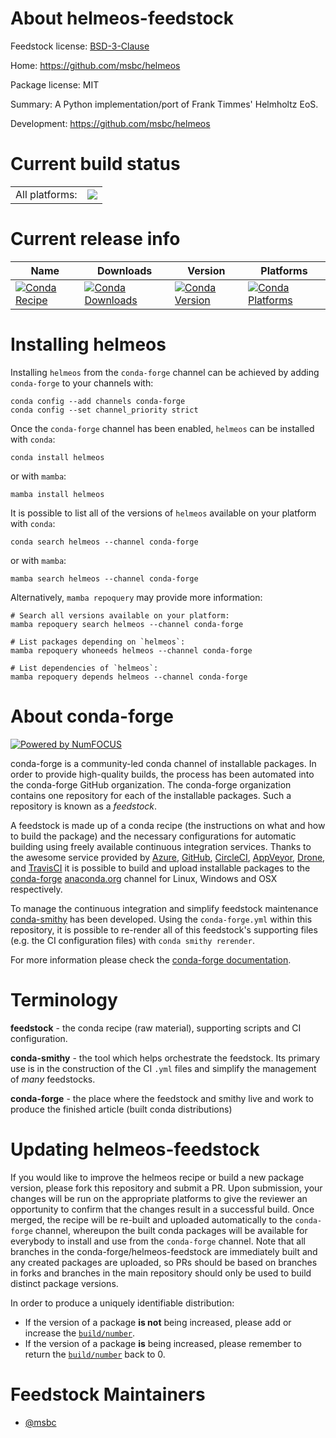 About helmeos-feedstock
=======================

Feedstock license: [BSD-3-Clause](https://github.com/conda-forge/helmeos-feedstock/blob/main/LICENSE.txt)

Home: https://github.com/msbc/helmeos

Package license: MIT

Summary: A Python implementation/port of Frank Timmes' Helmholtz EoS.

Development: https://github.com/msbc/helmeos

Current build status
====================


<table><tr><td>All platforms:</td>
    <td>
      <a href="https://dev.azure.com/conda-forge/feedstock-builds/_build/latest?definitionId=24179&branchName=main">
        <img src="https://dev.azure.com/conda-forge/feedstock-builds/_apis/build/status/helmeos-feedstock?branchName=main">
      </a>
    </td>
  </tr>
</table>

Current release info
====================

| Name | Downloads | Version | Platforms |
| --- | --- | --- | --- |
| [![Conda Recipe](https://img.shields.io/badge/recipe-helmeos-green.svg)](https://anaconda.org/conda-forge/helmeos) | [![Conda Downloads](https://img.shields.io/conda/dn/conda-forge/helmeos.svg)](https://anaconda.org/conda-forge/helmeos) | [![Conda Version](https://img.shields.io/conda/vn/conda-forge/helmeos.svg)](https://anaconda.org/conda-forge/helmeos) | [![Conda Platforms](https://img.shields.io/conda/pn/conda-forge/helmeos.svg)](https://anaconda.org/conda-forge/helmeos) |

Installing helmeos
==================

Installing `helmeos` from the `conda-forge` channel can be achieved by adding `conda-forge` to your channels with:

```
conda config --add channels conda-forge
conda config --set channel_priority strict
```

Once the `conda-forge` channel has been enabled, `helmeos` can be installed with `conda`:

```
conda install helmeos
```

or with `mamba`:

```
mamba install helmeos
```

It is possible to list all of the versions of `helmeos` available on your platform with `conda`:

```
conda search helmeos --channel conda-forge
```

or with `mamba`:

```
mamba search helmeos --channel conda-forge
```

Alternatively, `mamba repoquery` may provide more information:

```
# Search all versions available on your platform:
mamba repoquery search helmeos --channel conda-forge

# List packages depending on `helmeos`:
mamba repoquery whoneeds helmeos --channel conda-forge

# List dependencies of `helmeos`:
mamba repoquery depends helmeos --channel conda-forge
```


About conda-forge
=================

[![Powered by
NumFOCUS](https://img.shields.io/badge/powered%20by-NumFOCUS-orange.svg?style=flat&colorA=E1523D&colorB=007D8A)](https://numfocus.org)

conda-forge is a community-led conda channel of installable packages.
In order to provide high-quality builds, the process has been automated into the
conda-forge GitHub organization. The conda-forge organization contains one repository
for each of the installable packages. Such a repository is known as a *feedstock*.

A feedstock is made up of a conda recipe (the instructions on what and how to build
the package) and the necessary configurations for automatic building using freely
available continuous integration services. Thanks to the awesome service provided by
[Azure](https://azure.microsoft.com/en-us/services/devops/), [GitHub](https://github.com/),
[CircleCI](https://circleci.com/), [AppVeyor](https://www.appveyor.com/),
[Drone](https://cloud.drone.io/welcome), and [TravisCI](https://travis-ci.com/)
it is possible to build and upload installable packages to the
[conda-forge](https://anaconda.org/conda-forge) [anaconda.org](https://anaconda.org/)
channel for Linux, Windows and OSX respectively.

To manage the continuous integration and simplify feedstock maintenance
[conda-smithy](https://github.com/conda-forge/conda-smithy) has been developed.
Using the ``conda-forge.yml`` within this repository, it is possible to re-render all of
this feedstock's supporting files (e.g. the CI configuration files) with ``conda smithy rerender``.

For more information please check the [conda-forge documentation](https://conda-forge.org/docs/).

Terminology
===========

**feedstock** - the conda recipe (raw material), supporting scripts and CI configuration.

**conda-smithy** - the tool which helps orchestrate the feedstock.
                   Its primary use is in the construction of the CI ``.yml`` files
                   and simplify the management of *many* feedstocks.

**conda-forge** - the place where the feedstock and smithy live and work to
                  produce the finished article (built conda distributions)


Updating helmeos-feedstock
==========================

If you would like to improve the helmeos recipe or build a new
package version, please fork this repository and submit a PR. Upon submission,
your changes will be run on the appropriate platforms to give the reviewer an
opportunity to confirm that the changes result in a successful build. Once
merged, the recipe will be re-built and uploaded automatically to the
`conda-forge` channel, whereupon the built conda packages will be available for
everybody to install and use from the `conda-forge` channel.
Note that all branches in the conda-forge/helmeos-feedstock are
immediately built and any created packages are uploaded, so PRs should be based
on branches in forks and branches in the main repository should only be used to
build distinct package versions.

In order to produce a uniquely identifiable distribution:
 * If the version of a package **is not** being increased, please add or increase
   the [``build/number``](https://docs.conda.io/projects/conda-build/en/latest/resources/define-metadata.html#build-number-and-string).
 * If the version of a package **is** being increased, please remember to return
   the [``build/number``](https://docs.conda.io/projects/conda-build/en/latest/resources/define-metadata.html#build-number-and-string)
   back to 0.

Feedstock Maintainers
=====================

* [@msbc](https://github.com/msbc/)

